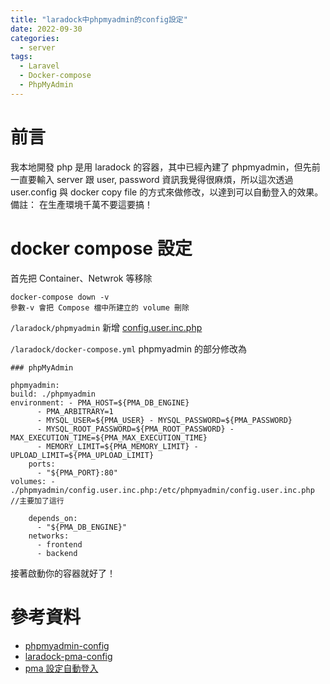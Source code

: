 ```yaml
---
title: "laradock中phpmyadmin的config設定"
date: 2022-09-30
categories:
  - server
tags:
  - Laravel
  - Docker-compose
  - PhpMyAdmin
---
```


# 前言

我本地開發 php 是用 laradock 的容器，其中已經內建了 phpmyadmin，但先前一直要輸入 server 跟 user, password 資訊我覺得很麻煩，所以這次透過 user.config 與 docker copy file 的方式來做修改，以達到可以自動登入的效果。 <br>
備註： 在生產環境千萬不要這要搞！

<!-- more -->

# docker compose 設定

首先把 Container、Netwrok 等移除

```
docker-compose down -v
參數-v 會把 Compose 檔中所建立的 volume 刪除
```

`/laradock/phpmyadmin` 新增 [config.user.inc.php](/uploads/010/config.user.inc.php)

`/laradock/docker-compose.yml` phpmyadmin 的部分修改為

```
### phpMyAdmin

phpmyadmin:
build: ./phpmyadmin
environment: - PMA_HOST=${PMA_DB_ENGINE}
      - PMA_ARBITRARY=1
      - MYSQL_USER=${PMA_USER} - MYSQL_PASSWORD=${PMA_PASSWORD}
      - MYSQL_ROOT_PASSWORD=${PMA_ROOT_PASSWORD} - MAX_EXECUTION_TIME=${PMA_MAX_EXECUTION_TIME}
      - MEMORY_LIMIT=${PMA_MEMORY_LIMIT} - UPLOAD_LIMIT=${PMA_UPLOAD_LIMIT}
    ports:
      - "${PMA_PORT}:80"
volumes: - ./phpmyadmin/config.user.inc.php:/etc/phpmyadmin/config.user.inc.php //主要加了這行

    depends_on:
      - "${PMA_DB_ENGINE}"
    networks:
      - frontend
      - backend
```

接著啟動你的容器就好了！

# 參考資料

- [phpmyadmin-config](https://docs.phpmyadmin.net/en/latest/config.html#config-examples)
- [laradock-pma-config](https://stackoverflow.com/questions/71717606/where-is-the-phpmyadmin-config-file-on-a-laradock-docker-installation)
- [pma 設定自動登入](http://11113127.blogspot.com/2015/07/phpmyadmin-root.html)
